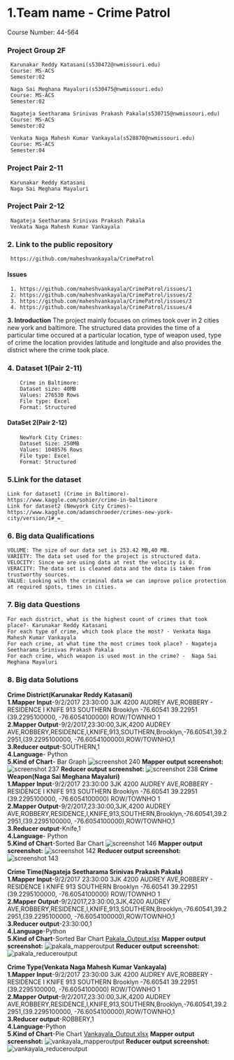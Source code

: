 # 1.Team name - Crime Patrol
Course Number: 44-564
### Project Group 2F

     Karunakar Reddy Katasani(s530472@nwmissouri.edu)
     Course: MS-ACS
     Semester:02

     Naga Sai Meghana Mayaluri(s530475@nwmissouri.edu)
     Course: MS-ACS
     Semester:02

     Nagateja Seetharama Srinivas Prakash Pakala(s530715@nwmissouri.edu)
     Course: MS-ACS
     Semester:02

     Venkata Naga Mahesh Kumar Vankayala(s528870@nwmissouri.edu)
     Course: MS-ACS
     Semester:04
### Project Pair 2-11

     Karunakar Reddy Katasani
     Naga Sai Meghana Mayaluri

### Project Pair 2-12

     Nagateja Seetharama Srinivas Prakash Pakala
     Venkata Naga Mahesh Kumar Vankayala

### 2. Link to the public repository
     https://github.com/maheshvankayala/CrimePatrol

#### Issues
     1. https://github.com/maheshvankayala/CrimePatrol/issues/1
     2. https://github.com/maheshvankayala/CrimePatrol/issues/2
     3. https://github.com/maheshvankayala/CrimePatrol/issues/3
     4. https://github.com/maheshvankayala/CrimePatrol/issues/4  


**3. Introduction**
    The project mainly focuses on crimes took over in 2 cities new york and baltimore.
    The structured data provides the time of a particular time occured at a particular location, type of weapon used,
    type of crime the location provides latitude and longitude and also provides the district where the crime took place.

### 4. Dataset 1(Pair 2-11)
        Crime in Baltimore:
        Dataset size: 40MB
        Values: 276530 Rows
        File type: Excel
        Format: Structured

#### DataSet 2(Pair 2-12)
        NewYork City Crimes:
        Dataset Size: 250MB
        Values: 1048576 Rows
        File type: Excel
        Format: Structured

### 5.Link for the dataset
    Link for dataset1 (Crime in Baltimore)- https://www.kaggle.com/sohier/crime-in-baltimore
    Link for dataset2 (Newyork City Crimes)- https://www.kaggle.com/adamschroeder/crimes-new-york-city/version/1#_=_

### 6. Big data Qualifications
    VOLUME: The size of our data set is 253.42 MB,40 MB.
    VARIETY: The data set used for the project is structured data.
    VELOCITY: Since we are using data at rest the velocity is 0.
    VERACITY: The data set is cleaned data and the data is taken from trustworthy sources.
    VALUE: Looking with the criminal data we can improve police protection at required spots, times in cities.

### 7. Big data Questions
    For each district, what is the highest count of crimes that took place?- Karunakar Reddy Katasani
    For each type of crime, which took place the most? - Venkata Naga Mahesh Kumar Vankayala
    For each crime, at what time the most crimes took place? - Nagateja Seetharama Srinivas Prakash Pakala
    For each crime, which weapon is used most in the crime? -  Naga Sai Meghana Mayaluri

### 8. Big data Solutions  
**Crime District(Karunakar Reddy Katasani)**  
        **1.Mapper Input**-9/2/2017 23:30:00 3JK 4200 AUDREY AVE,ROBBERY - RESIDENCE I KNIFE 913 SOUTHERN Brooklyn -76.60541 39.22951 (39.2295100000, -76.6054100000) ROW/TOWNHO 1  
        **2.Mapper Output**-9/2/2017,23:30:00,3JK,4200 AUDREY AVE,ROBBERY,RESIDENCE,I,KNIFE,913,SOUTHERN,Brooklyn,-76.60541,39.22951,(39.2295100000, -76.6054100000),ROW/TOWNHO,1  
        **3.Reducer output**-SOUTHERN,1  
        **4.Language**- Python  
        **5.Kind of Chart**- Bar Graph 
       ![screenshot 240](https://user-images.githubusercontent.com/31742996/38780308-2dc19e58-409a-11e8-9d73-14e776ea79e7.png)
        **Mapper output screenshot:**
         ![screenshot 237](https://user-images.githubusercontent.com/31742996/38780254-2d51073e-4099-11e8-8f61-829d40950009.png)
        **Reducer output screenshot:**
        ![screenshot 238](https://user-images.githubusercontent.com/31742996/38780313-45fc9374-409a-11e8-99e1-49c947f5c17e.png)
**Crime Weapon(Naga Sai Meghana Mayaluri)**  
        **1.Mapper Input**-9/2/2017 23:30:00 3JK 4200 AUDREY AVE,ROBBERY - RESIDENCE I KNIFE 913 SOUTHERN Brooklyn -76.60541 39.22951 (39.2295100000, -76.6054100000) ROW/TOWNHO 1  
        **2.Mapper Output**-9/2/2017,23:30:00,3JK,4200 AUDREY AVE,ROBBERY,RESIDENCE,I,KNIFE,913,SOUTHERN,Brooklyn,-76.60541,39.22951,(39.2295100000, -76.6054100000),ROW/TOWNHO,1  
        **3.Reducer output**-Knife,1  
        **4.Language**- Python  
        **5.Kind of Chart**-Sorted Bar Chart 
        ![screenshot 146](https://user-images.githubusercontent.com/31742996/38780388-0d402fc2-409b-11e8-9003-df9855dbb6ec.png)
        **Mapper output screenshot:**
        ![screenshot 142](https://user-images.githubusercontent.com/31742996/38780393-21169f0e-409b-11e8-8ae2-9cd0b0fade91.png)
        **Reducer output screenshot:**
        ![screenshot 143](https://user-images.githubusercontent.com/31742996/38780398-321e3f50-409b-11e8-9e49-ea0bba6d6960.png)

**Crime Time(Nagateja Seetharama Srinivas Prakash Pakala)**  
        **1.Mapper Input**-9/2/2017 23:30:00 3JK 4200 AUDREY AVE,ROBBERY - RESIDENCE I KNIFE 913 SOUTHERN Brooklyn -76.60541 39.22951 (39.2295100000, -76.6054100000) ROW/TOWNHO 1  
        **2.Mapper Output**-9/2/2017,23:30:00,3JK,4200 AUDREY AVE,ROBBERY,RESIDENCE,I,KNIFE,913,SOUTHERN,Brooklyn,-76.60541,39.22951,(39.2295100000, -76.6054100000),ROW/TOWNHO,1  
        **3.Reducer output**-23:30:00,1  
        **4.Language**-Python  
         **5.Kind of Chart**-Sorted Bar Chart
         [Pakala_Output.xlsx](https://github.com/maheshvankayala/CrimePatrol/files/1913499/Pakala_Output.xlsx)
         **Mapper output screenshot:**
         ![pakala_mapperoutput](https://user-images.githubusercontent.com/31742996/38784604-df20c25c-40d9-11e8-8899-725dfb52ad8c.png)
         **Reducer output screenshot:**
         ![pakala_reduceroutput](https://user-images.githubusercontent.com/31742996/38784609-f03f21dc-40d9-11e8-9081-cd2c25ace6c2.png)
         
**Crime Type(Venkata Naga Mahesh Kumar Vankayala)**  
        **1.Mapper Input**-9/2/2017 23:30:00 3JK 4200 AUDREY AVE,ROBBERY - RESIDENCE I KNIFE 913 SOUTHERN Brooklyn -76.60541 39.22951 (39.2295100000, -76.6054100000) ROW/TOWNHO 1  
        **2.Mapper Output**-9/2/2017,23:30:00,3JK,4200 AUDREY AVE,ROBBERY,RESIDENCE,I,KNIFE,913,SOUTHERN,Brooklyn,-76.60541,39.22951,(39.2295100000, -76.6054100000),ROW/TOWNHO,1  
        **3.Reducer output**-ROBBERY,1  
        **4.Language**-Python  
        **5.Kind of Chart**-Pie Chart 
        [Vankayala_Output.xlsx](https://github.com/maheshvankayala/CrimePatrol/files/1913501/Vankayala_Output.xlsx)
        **Mapper output screenshot:**
        ![vankayala_mapperoutput](https://user-images.githubusercontent.com/31742996/38784626-3f2d0d0e-40da-11e8-9437-657d5ff0f00a.png)
        **Reducer output screenshot:**
        ![vankayala_reduceroutput](https://user-images.githubusercontent.com/31742996/38784631-469d837a-40da-11e8-8d22-902fc581c975.png)

